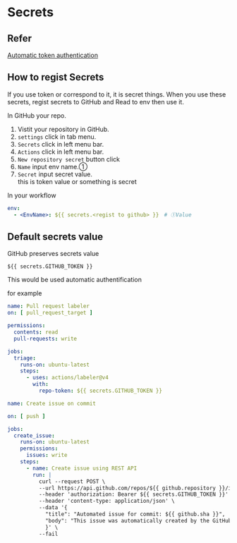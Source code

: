# Secrets

## Refer

[Automatic token authentication](https://docs.github.com/ja/actions/security-guides/automatic-token-authentication)

## How to regist Secrets

If you use token or correspond to it, it is secret things.
When you use these secrets, regist secrets to GitHub and Read to env then use it.

In GitHub your repo.

1. Vistit your repository in GitHub.
1. `settings` click in tab menu.
1. `Secrets` click in left menu bar.
1. `Actions` click in left menu bar.
1. `New repository secret` button click
1. `Name` input env name.①
1. `Secret` input secret value.  
   this is token value or something is secret

In your workflow

``` yaml
env:
  - <EnvName>: ${{ secrets.<regist to github> }}　# ①Value
```

## Default secrets value

GitHub preserves secrets value

`${{ secrets.GITHUB_TOKEN }}`

This would be used automatic authentification

for example

``` yaml
name: Pull request labeler
on: [ pull_request_target ]

permissions:
  contents: read
  pull-requests: write

jobs:
  triage:
    runs-on: ubuntu-latest
    steps:
      - uses: actions/labeler@v4
        with:
          repo-token: ${{ secrets.GITHUB_TOKEN }}
```

``` yaml
name: Create issue on commit

on: [ push ]

jobs:
  create_issue:
    runs-on: ubuntu-latest
    permissions:
      issues: write 
    steps:
      - name: Create issue using REST API
        run: |
          curl --request POST \
          --url https://api.github.com/repos/${{ github.repository }}/issues \
          --header 'authorization: Bearer ${{ secrets.GITHUB_TOKEN }}' \
          --header 'content-type: application/json' \
          --data '{
            "title": "Automated issue for commit: ${{ github.sha }}",
            "body": "This issue was automatically created by the GitHub Action workflow **${{ github.workflow }}**. \n\n The commit hash was: _${{ github.sha }}_."
            }' \
          --fail
```
